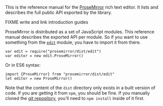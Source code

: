 This is the reference manual for the
[ProseMirror](http://prosemirror.net) rich text editor. It
lists and describes the full public API exported by the library.

FIXME write and link introduction guides

ProseMirror is distributed as a set of JavaScript modules. This
reference manual describes the exported API per module. So if you want
to use something from the [`edit`](#edit) module, you have to import
it from there.

    var edit = require("prosemirror/dist/edit")
    var editor = new edit.ProseMirror()

Or in ES6 syntax:

    import {ProseMirror} from "prosemirror/dist/edit"
    let editor = new ProseMirror()

Note that the content of the `dist` directory only exists in a built
version of code. If you are getting it from `npm`, you should be fine.
If you manually cloned the
[git repository](https://github.com/prosemirror/prosemirror), you'll
need to `npm install` inside of it first.

